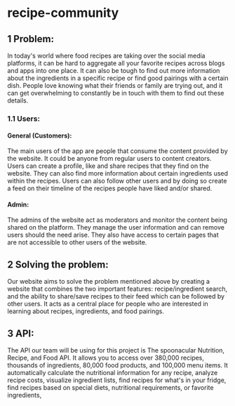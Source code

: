 # recipe-community

## 1 Problem:
In today's world where food recipes are taking over the social media platforms, 
it can be hard to aggregate all your favorite recipes across blogs and apps into one place. It can also be tough to find out more
information about the ingredients in a specific recipe or find good pairings with a certain dish. People love knowing what their 
friends or family are trying out, and it can get overwhelming to constantly be in touch with them to find out these details. 


### 1.1 Users:

#### General (Customers):
The main users of the app are people that consume the content provided by the website. It could be anyone from regular users to content creators.
Users can create a profile, like and share recipes that they find on the website. They can also find more information about certain ingredients used within the recipes. Users can also follow other users and by 
doing so create a feed on their timeline of the recipes people have liked and/or shared.   

#### Admin: 
The admins of the website act as moderators and monitor the content being shared on the platform. 
They manage the user information and can remove users should the need arise. They also have access to 
certain pages that are not accessible to other users of the website.

## 2 Solving the problem:
Our website aims to solve the problem mentioned above by creating a website that combines the two important features: recipe/ingredient 
search, and the ability to share/save recipes to their feed which can be followed by other users. It acts as a central place for people who are interested in learning 
about recipes, ingredients, and food pairings.

## 3 API:
The API our team will be using for this project is The spoonacular Nutrition, Recipe, and Food API.
It allows you to access over 380,000 recipes, thousands of ingredients, 80,000 food products, and 100,000 menu items.
It automatically calculate the nutritional information for any recipe, analyze recipe costs, visualize ingredient lists, find recipes for what's in your fridge, find recipes based on special diets, nutritional requirements, or favorite ingredients,
